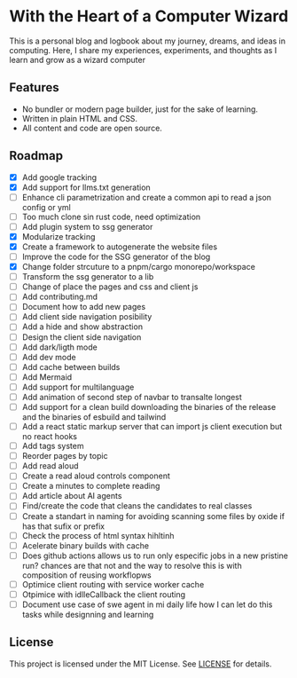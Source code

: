 # With the Heart of a Computer Wizard

This is a personal blog and logbook about my journey, dreams, and ideas in computing. Here, I share my experiences, experiments, and thoughts as I learn and grow as a wizard computer


## Features
- No bundler or modern page builder, just for the sake of learning.
- Written in plain HTML and CSS.
- All content and code are open source.

## Roadmap
- [x] Add google tracking
- [x] Add support for llms.txt generation
- [ ] Enhance cli parametrization and create a common api to read a json config or yml
- [ ] Too much clone sin rust code, need optimization
- [ ] Add plugin system to ssg generator
- [x] Modularize tracking
- [x] Create a framework to autogenerate the website files
- [ ] Improve the code for the SSG generator of the blog
- [x] Change folder strcuture to a pnpm/cargo monorepo/workspace
- [ ] Transform the ssg generator to a lib
- [ ] Change of place the pages and css and client js
- [ ] Add contributing.md
- [ ] Document how to add new pages
- [ ] Add client side navigation posibility
- [ ] Add a hide and show abstraction
- [ ] Design the client side navigation
- [ ] Add dark/ligth mode
- [ ] Add dev mode
- [ ] Add cache between builds
- [ ] Add Mermaid
- [ ] Add support for multilanguage
- [ ] Add animation of second step of navbar to transalte longest
- [ ] Add support for a clean build downloading the binaries of the release and the binaries of esbuild and tailwind
- [ ] Add a react static markup server that can import js client execution but no react hooks
- [ ] Add tags system
- [ ] Reorder pages by topic
- [ ] Add read aloud
- [ ] Create a read aloud controls component
- [ ] Create a minutes to complete reading
- [ ] Add article about AI agents
- [ ] Find/create the code that cleans the candidates to real classes
- [ ] Create a standart in naming for avoiding scanning some files by oxide if has that sufix or prefix
- [ ] Check the process of html syntax hihltinh
- [ ] Acelerate binary builds with cache
- [ ] Does github actions allows us to run only especific jobs in a new pristine run? chances are that not and the way to resolve this is with composition of reusing workflopws
- [ ] Optimice client routing with service worker cache
- [ ] Otpimice with idlleCallback the client routing
- [ ] Document use case of swe agent in mi daily life how I can let do this tasks while designning and learning
## License
This project is licensed under the MIT License. See [LICENSE](LICENSE) for details.
